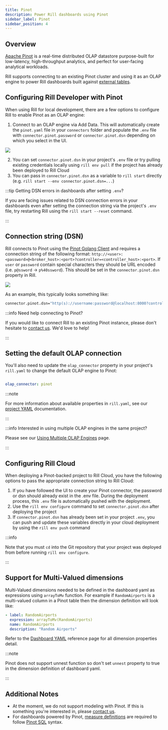 ```yaml
---
title: Pinot
description: Power Rill dashboards using Pinot
sidebar_label: Pinot
sidebar_position: 4
---
```


## Overview

[Apache Pinot](https://docs.pinot.apache.org/) is a real-time distributed OLAP datastore purpose-built for low-latency, high-throughput analytics, and perfect for user-facing analytical workloads.

Rill supports connecting to an existing Pinot cluster and using it as an OLAP engine to power Rill dashboards built against [external tables](../../concepts/OLAP#external-olap-tables).

## Configuring Rill Developer with Pinot

When using Rill for local development, there are a few options to configure Rill to enable Pinot as an OLAP engine:
1. Connect to an OLAP engine via Add Data. This will automatically create the `pinot.yaml` file in your `connectors` folder and populate the `.env` file with `connector.pinot.password` or `connector.pinot.dsn` depending on which you select in the UI. 

<img src = '/img/reference/olap-engines/pinot/pinot-parameters.png' class='rounded-gif' />
<br />

2. You can set `connector.pinot.dsn` in your project's `.env` file or try pulling existing credentials locally using `rill env pull` if the project has already been deployed to Rill Cloud
3. You can pass in `connector.pinot.dsn` as a variable to `rill start` directly (e.g. `rill start --env connector.pinot.dsn=...`)

:::tip Getting DSN errors in dashboards after setting `.env`?

If you are facing issues related to DSN connection errors in your dashboards even after setting the connection string via the project's `.env` file, try restarting Rill using the `rill start --reset` command.

:::

## Connection string (DSN)

Rill connects to Pinot using the [Pinot Golang Client](https://docs.pinot.apache.org/users/clients/golang) and requires a connection string of the following format: `http://<user>:<password>@<broker_host>:<port>?controller=<controller_host>:<port>`. If `user` or `password` contain special characters they should be URL encoded (i.e. `p@ssword` -> `p%40ssword`). This should be set in the `connector.pinot.dsn` property in Rill.

<img src = '/img/reference/olap-engines/pinot/pinot-dsn.png' class='rounded-gif' />
<br />

As an example, this typically looks something like:

```bash
connector.pinot.dsn="http(s)://username:password@localhost:8000?controller=localhost:9000"
```

:::info Need help connecting to Pinot?

If you would like to connect Rill to an existing Pinot instance, please don't hesitate to [contact us](/contact). We'd love to help!

:::

## Setting the default OLAP connection

You'll also need to update the `olap_connector` property in your project's `rill.yaml` to change the default OLAP engine to Pinot:

```yaml

olap_connector: pinot

```

:::note

For more information about available properties in `rill.yaml`, see our [project YAML](../project-files/rill-yaml.md) documentation.

:::

:::info Interested in using multiple OLAP engines in the same project?

Please see our [Using Multiple OLAP Engines](multiple-olap.md) page.

:::



## Configuring Rill Cloud

When deploying a Pinot-backed project to Rill Cloud, you have the following options to pass the appropriate connection string to Rill Cloud:
1.  If you have followed the UI to create your Pinot connector, the password or dsn should already exist in the .env file. During the deployment process, this `.env` file is automatically pushed with the deployment.
2. Use the `rill env configure` command to set `connector.pinot.dsn` after deploying the project
3. If `connector.pinot.dsn` has already been set in your project `.env`, you can push and update these variables directly in your cloud deployment by using the `rill env push` command

:::info

Note that you must `cd` into the Git repository that your project was deployed from before running `rill env configure`.

:::

## Support for Multi-Valued dimensions

Multi-Valued dimensions needed to be defined in the dashboard yaml as expressions using `arrayToMv` function. For example if `RandomAirports` is a multi-valued column in a Pinot table then the dimension definition will look like:

```yaml
- label: RandomAirports
  expression: arrayToMv(RandomAirports)
  name: RandomAirports
  description: "Random Airports"
```
Refer to the [Dashboard YAML](../project-files/explore-dashboards) reference page for all dimension properties detail. 

:::note

Pinot does not support unnest function so don't set `unnest` property to true in the dimension definition of dashboard yaml.

:::

## Additional Notes

- At the moment, we do not support modeling with Pinot. If this is something you're interested in, please [contact us](/contact).
- For dashboards powered by Pinot, [measure definitions](../../build/metrics-view/metrics-view.md#measures) are required to follow [Pinot SQL](https://docs.pinot.apache.org/users/user-guide-query/querying-pinot) syntax.
